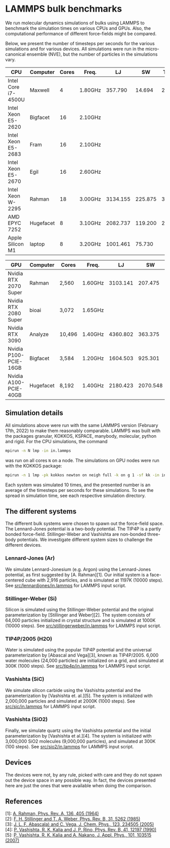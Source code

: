 # LAMMPS bulk benchmarks
We run molecular dynamics simulations of bulks using LAMMPS to benchmark the simulation times on various CPUs and GPUs. Also, the computational performance of different force-fields might be compared.

Below, we present the number of timesteps per seconds for the various simulations and for various devices. All simulations were run in the micro-canonical ensemble (NVE), but the number of particles in the simulations vary.


| CPU                   | Computer  | Cores  | Freq.   | LJ       | SW       | TIP4P  | SiC    | SiO2  |
|-----------------------|-----------|--------|---------|----------|----------|--------|--------|-------|
| Intel Core i7-4500U   | Maxwell   | 4      | 1.80GHz | 357.790  |  14.694  |  2.701 |        | 0.055 |
| Intel Xeon E5-2620    | Bigfacet  | 16     | 2.10GHz |          |          |        |        |       |
| Intel Xeon E5-2683    | Fram      | 16     | 2.10GHz |          |          |        |        |       |
| Intel Xeon E5-2670    | Egil      | 16     | 2.60GHz |          |          |        | 1.792  | 0.365 |
| Intel Xeon W-2295     | Rahman    | 18     | 3.00GHz | 3134.155 | 225.875  | 34.796 | 3.171  | 0.666 |
| AMD EPYC 7252         | Hugefacet | 8      | 3.10GHz | 2082.737 | 119.200  | 20.081 |        |       |
| Apple Silicon M1      | laptop    | 8      | 3.20GHz | 1001.461 |  75.730  |        |        | 0.399 |

| GPU                   | Computer  | Cores  | Freq.   | LJ       | SW       | TIP4P  | SiC    | SiO2  |
|-----------------------|-----------|--------|---------|----------|----------|--------|--------|-------|
| Nvidia RTX 2070 Super | Rahman    | 2,560  | 1.60GHz | 3103.141 |  207.475 |   -    | 4.169  | memerr|
| Nvidia RTX 2080 Super | bioai     | 3,072  | 1.65GHz |          |          |   -    | 4.598  |       |
| Nvidia RTX 3090       | Analyze   | 10,496 | 1.40GHz | 4360.802 |  363.375 |   -    | 8.576  | 2.165 |
| Nvidia P100-PCIE-16GB | Bigfacet  | 3,584  | 1.20GHz | 1604.503 |  925.301 |   -    |        | 3.013 |
| Nvidia A100-PCIE-40GB | Hugefacet | 8,192  | 1.40GHz | 2180.423 | 2070.548 |   -    | 53.733 | 14.647|

## Simulation details
All simulations above were run with the same LAMMPS version (February 17th, 2022) to make them reasonably comparable. LAMMPS was built with the packages granular, KOKKOS, KSPACE, manybody, molecular, python and rigid. For the CPU simulations, the command 

```bash
mpirun -n N lmp -in in.lammps
```
was run on all cores `N` on a node. The simulations on GPU nodes were run with the KOKKOS package:

```bash
mpirun -n 1 lmp -pk kokkos newton on neigh full -k on g 1 -sf kk -in in.lammps
```
Each system was simulated 10 times, and the presented number is an average of the timesteps per seconds for these simulations. To see the spread in simulation time, see each respective simulation directory. 

## The different systems
The different bulk systems were chosen to spawn out the force-field space. The Lennard-Jones potential is a two-body potential. The TIP4P is a partly bonded force-field. Stillinger-Weber and Vashishta are non-bonded three-body potentials. We investigate different system sizes to challenge the different devices.

### Lennard-Jones (Ar)
We simulate Lennard-Jonesium (e.g. Argon) using the Lennard-Jones potential, as first suggested by [A. Rahman][1]. Our initial system is a face-centered cube with 2,916 particles, and is simulated at 1197K (10000 steps). See [src/lennardjones/in.lammps](src/lennardjones/in.lammps) for LAMMPS input script.

### Stillinger-Weber (Si)
Silicon is simulated using the Stillinger-Weber potential and the original parameterization by [Stillinger and Weber][2]. The system consists of 64,000 particles initialized in crystal structure and is simulated at 1000K (10000 steps). See [src/stillingerweber/in.lammps](src/stillingerweber/in.lammps) for LAMMPS input script.

### TIP4P/2005 (H2O)
Water is simulated using the popular TIP4P potential and the universal parameterization by [Abascal and Vega][3], known as TIP4P/2005. 6,000 water molecules (24,000 particles) are initialized on a grid, and simulated at 300K (1000 steps). See [src/tip4p/in.lammps](src/tip4p/in.lammps) for LAMMPS input script.

### Vashishta (SiC)
We simulate silicon carbide using the Vashishta potential and the parameterization by [Vashishta et. al.][5]. The system is initialized with 2,000,000 particles and simulated at 2000K (1000 steps). See [src/sic/in.lammps](src/sic/in.lammps) for LAMMPS input script.

### Vashishta (SiO2)
Finally, we simulate quartz using the Vashishta potential and the initial parameterization by [Vashishta et al.][4]. The system is initialized with 3,000,000 SiO2 molecules (9,000,000 particles), and simulated at 300K (100 steps). See [src/sio2/in.lammps](src/sio2/in.lammps) for LAMMPS input script.

## Devices
The devices were not, by any rule, picked with care and they do not spawn out the device space in any possible way. In fact, the devices presented here are just the ones that were available when doing the comparison.

## References
[1]: [A. Rahman, Phys. Rev. A, 136, 405 (1964)](https://journals.aps.org/pr/abstract/10.1103/PhysRev.136.A405)  
[2]: [F. H. Stillinger and T. A. Weber, Phys. Rev. B, 31, 5262 (1985)](https://journals.aps.org/prb/abstract/10.1103/PhysRevB.31.5262)  
[3]: [J. L. F. Abascala) and C. Vega, J. Chem. Phys., 123, 234505 (2005)](https://aip.scitation.org/doi/10.1063/1.2121687)  
[4]: [P. Vashishta, R. K. Kalia and J. P. Rino, Phys. Rev. B, 41, 12197 (1990)](https://journals.aps.org/prb/abstract/10.1103/PhysRevB.41.12197)  
[5]: [P. Vashishta, R. K. Kalia and A. Nakano, J. Appl. Phys., 101, 103515 (2007)](https://aip.scitation.org/doi/10.1063/1.2724570)
